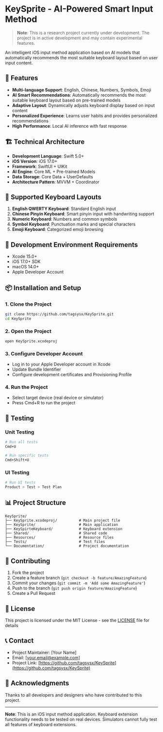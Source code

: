 # KeySprite - AI-Powered Smart Input Method

> **Note**: This is a research project currently under development. The project is in active development and may contain experimental features.

An intelligent iOS input method application based on AI models that automatically recommends the most suitable keyboard layout based on user input content.

## 🚀 Features

- **Multi-language Support**: English, Chinese, Numbers, Symbols, Emoji
- **AI Smart Recommendations**: Automatically recommends the most suitable keyboard layout based on pre-trained models
- **Adaptive Layout**: Dynamically adjusts keyboard display based on input content
- **Personalized Experience**: Learns user habits and provides personalized recommendations
- **High Performance**: Local AI inference with fast response

## 🏗️ Technical Architecture

- **Development Language**: Swift 5.0+
- **iOS Version**: iOS 17.0+
- **Framework**: SwiftUI + UIKit
- **AI Engine**: Core ML + Pre-trained Models
- **Data Storage**: Core Data + UserDefaults
- **Architecture Pattern**: MVVM + Coordinator

## 📱 Supported Keyboard Layouts

1. **English QWERTY Keyboard**: Standard English input
2. **Chinese Pinyin Keyboard**: Smart pinyin input with handwriting support
3. **Numeric Keyboard**: Numbers and common symbols
4. **Symbol Keyboard**: Punctuation marks and special characters
5. **Emoji Keyboard**: Categorized emoji browsing

## 🔧 Development Environment Requirements

- Xcode 15.0+
- iOS 17.0+ SDK
- macOS 14.0+
- Apple Developer Account

## 📦 Installation and Setup

### 1. Clone the Project
```bash
git clone https://github.com/tagsysx/KeySprite.git
cd KeySprite
```

### 2. Open the Project
```bash
open KeySprite.xcodeproj
```

### 3. Configure Developer Account
- Log in to your Apple Developer account in Xcode
- Update Bundle Identifier
- Configure development certificates and Provisioning Profile

### 4. Run the Project
- Select target device (real device or simulator)
- Press Cmd+R to run the project

## 🧪 Testing

### Unit Testing
```bash
# Run all tests
Cmd+U

# Run specific tests
Cmd+Shift+U
```

### UI Testing
```bash
# Run UI tests
Product > Test > Test Plan
```

## 📊 Project Structure

```
KeySprite/
├── KeySprite.xcodeproj/          # Main project file
├── KeySprite/                    # Main application
├── KeySpirteKeyboard/            # Keyboard extension
├── Shared/                       # Shared code
├── Resources/                    # Resource files
├── Tests/                        # Test files
└── Documentation/                # Project documentation
```

## 🤝 Contributing

1. Fork the project
2. Create a feature branch (`git checkout -b feature/AmazingFeature`)
3. Commit your changes (`git commit -m 'Add some AmazingFeature'`)
4. Push to the branch (`git push origin feature/AmazingFeature`)
5. Create a Pull Request

## 📄 License

This project is licensed under the MIT License - see the [LICENSE](LICENSE) file for details

## 📞 Contact

- Project Maintainer: [Your Name]
- Email: [your.email@example.com]
- Project Link: [https://github.com/tagsysx/KeySprite](https://github.com/tagsysx/KeySprite)

## 🙏 Acknowledgments

Thanks to all developers and designers who have contributed to this project.

---

**Note**: This is an iOS input method application. Keyboard extension functionality needs to be tested on real devices. Simulators cannot fully test all features of keyboard extensions.
